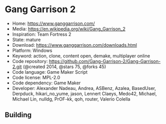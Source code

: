 # Gang Garrison 2

- Home: https://www.ganggarrison.com/
- Media: https://en.wikipedia.org/wiki/Gang_Garrison_2
- Inspiration: Team Fortress 2
- State: mature
- Download: https://www.ganggarrison.com/downloads.html
- Platform: Windows
- Keyword: action, clone, content open, demake, multiplayer online
- Code repository: https://github.com/Gang-Garrison-2/Gang-Garrison-2.git (@created 2014, @stars 75, @forks 45)
- Code language: Game Maker Script
- Code license: MPL-2.0
- Code dependency: Game Maker
- Developer: Alexander Nadeau, Andrea, ASBenz, Azalea, BasedUser, Derpduck, hikari_no_yume, jason, Lennert Claeys, Medo42, Michael, Michael Lin, nulldg, PrOF-kk, qoh, router, Valerio Colella

## Building
